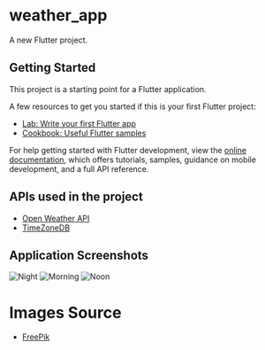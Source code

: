 # weather_app

A new Flutter project.

## Getting Started

This project is a starting point for a Flutter application.

A few resources to get you started if this is your first Flutter project:

- [Lab: Write your first Flutter app](https://docs.flutter.dev/get-started/codelab)
- [Cookbook: Useful Flutter samples](https://docs.flutter.dev/cookbook)

For help getting started with Flutter development, view the
[online documentation](https://docs.flutter.dev/), which offers tutorials,
samples, guidance on mobile development, and a full API reference.

## APIs used in the project

- [Open Weather API](https://openweathermap.org/api)
- [TimeZoneDB](https://timezonedb.com/api)

## Application Screenshots

![Night](https://github.com/adhishakya/weather_app/assets/110772532/83ac6694-f4e4-4358-bf95-eec375243f5b)
![Morning](https://github.com/adhishakya/weather_app/assets/110772532/55e3fd06-2361-42ae-8a33-64523d77d13e)
![Noon](https://github.com/adhishakya/weather_app/assets/110772532/89963fae-826c-45b6-8e7a-856cd43a3b6e)

# Images Source
- [FreePik](https://www.freepik.com/)
